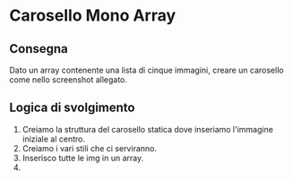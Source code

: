 Carosello Mono Array
===

## Consegna
Dato un array contenente una lista di cinque immagini, creare un carosello come nello screenshot allegato.

## Logica di svolgimento

1. Creiamo la struttura del carosello statica dove inseriamo l'immagine iniziale al centro.
1. Creiamo i vari stili che ci serviranno.
1. Inserisco tutte le img in un array.
1.